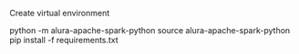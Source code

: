 Create virtual environment 

python -m alura-apache-spark-python
source alura-apache-spark-python
pip install -f requirements.txt
